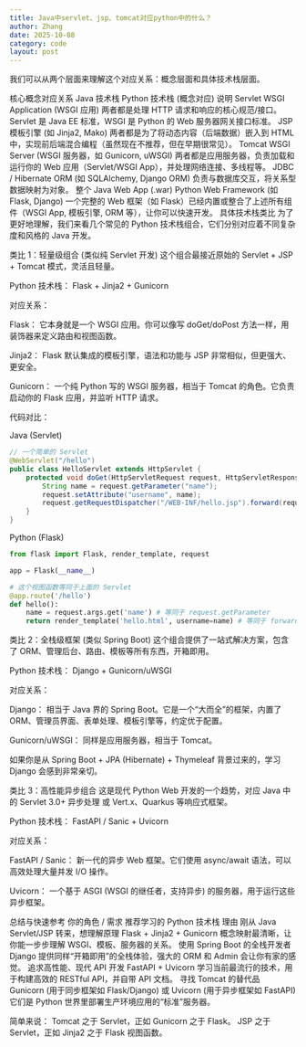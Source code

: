 ```yaml
---
title: Java中servlet、jsp、tomcat对应python中的什么？
author: Zhang
date: 2025-10-08
category: code
layout: post
---
```


我们可以从两个层面来理解这个对应关系：概念层面和具体技术栈层面。

核心概念对应关系
Java 技术栈	Python 技术栈 (概念对应)	说明
Servlet	WSGI Application (WSGI 应用)	两者都是处理 HTTP 请求和响应的核心规范/接口。Servlet 是 Java EE 标准，WSGI 是 Python 的 Web 服务器网关接口标准。
JSP	模板引擎 (如 Jinja2, Mako)	两者都是为了将动态内容（后端数据）嵌入到 HTML 中，实现前后端混合编程（虽然现在不推荐，但在早期很常见）。
Tomcat	WSGI Server (WSGI 服务器，如 Gunicorn, uWSGI)	两者都是应用服务器，负责加载和运行你的 Web 应用（Servlet/WSGI App），并处理网络连接、多线程等。
JDBC / Hibernate	ORM (如 SQLAlchemy, Django ORM)	负责与数据库交互，将关系型数据映射为对象。
整个 Java Web App (.war)	Python Web Framework (如 Flask, Django)	一个完整的 Web 框架（如 Flask）已经内置或整合了上述所有组件（WSGI App, 模板引擎, ORM 等），让你可以快速开发。
具体技术栈类比
为了更好地理解，我们来看几个常见的 Python 技术栈组合，它们分别对应着不同复杂度和风格的 Java 开发。

类比 1：轻量级组合 (类似纯 Servlet 开发)
这个组合最接近原始的 Servlet + JSP + Tomcat 模式，灵活且轻量。

Python 技术栈： Flask + Jinja2 + Gunicorn

对应关系：

Flask： 它本身就是一个 WSGI 应用。你可以像写 doGet/doPost 方法一样，用装饰器来定义路由和视图函数。

Jinja2： Flask 默认集成的模板引擎，语法和功能与 JSP 非常相似，但更强大、更安全。

Gunicorn： 一个纯 Python 写的 WSGI 服务器，相当于 Tomcat 的角色。它负责启动你的 Flask 应用，并监听 HTTP 请求。

代码对比：

Java (Servlet)
```java
// 一个简单的 Servlet
@WebServlet("/hello")
public class HelloServlet extends HttpServlet {
    protected void doGet(HttpServletRequest request, HttpServletResponse response) {
        String name = request.getParameter("name");
        request.setAttribute("username", name);
        request.getRequestDispatcher("/WEB-INF/hello.jsp").forward(request, response);
    }
}
```
Python (Flask)
```python
from flask import Flask, render_template, request

app = Flask(__name__)

# 这个视图函数等同于上面的 Servlet
@app.route('/hello')
def hello():
    name = request.args.get('name') # 等同于 request.getParameter
    return render_template('hello.html', username=name) # 等同于 forward 到 JSP
```
类比 2：全栈级框架 (类似 Spring Boot)
这个组合提供了一站式解决方案，包含了 ORM、管理后台、路由、模板等所有东西，开箱即用。

Python 技术栈： Django + Gunicorn/uWSGI

对应关系：

Django： 相当于 Java 界的 Spring Boot。它是一个“大而全”的框架，内置了 ORM、管理员界面、表单处理、模板引擎等，约定优于配置。

Gunicorn/uWSGI： 同样是应用服务器，相当于 Tomcat。

如果你是从 Spring Boot + JPA (Hibernate) + Thymeleaf 背景过来的，学习 Django 会感到非常亲切。

类比 3：高性能异步组合
这是现代 Python Web 开发的一个趋势，对应 Java 中的 Servlet 3.0+ 异步处理 或 Vert.x、Quarkus 等响应式框架。

Python 技术栈： FastAPI / Sanic + Uvicorn

对应关系：

FastAPI / Sanic： 新一代的异步 Web 框架。它们使用 async/await 语法，可以高效处理大量并发 I/O 操作。

Uvicorn： 一个基于 ASGI (WSGI 的继任者，支持异步) 的服务器，用于运行这些异步框架。

总结与快速参考
你的角色 / 需求	推荐学习的 Python 技术栈	理由
刚从 Java Servlet/JSP 转来，想理解原理	Flask + Jinja2 + Gunicorn	概念映射最清晰，让你能一步步理解 WSGI、模板、服务器的关系。
使用 Spring Boot 的全栈开发者	Django	提供同样“开箱即用”的全栈体验，强大的 ORM 和 Admin 会让你有家的感觉。
追求高性能、现代 API 开发	FastAPI + Uvicorn	学习当前最流行的技术，用于构建高效的 RESTful API，并自带 API 文档。
寻找 Tomcat 的替代品	Gunicorn (用于同步框架如 Flask/Django) 或 Uvicorn (用于异步框架如 FastAPI)	它们是 Python 世界里部署生产环境应用的“标准”服务器。

简单来说：
Tomcat 之于 Servlet，正如 Gunicorn 之于 Flask。
JSP 之于 Servlet，正如 Jinja2 之于 Flask 视图函数。

